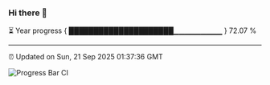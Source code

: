 ### Hi there 👋

⏳ Year progress { █████████████████████▁▁▁▁▁▁▁▁▁ } 72.07 %

---

⏰ Updated on Sun, 21 Sep 2025 01:37:36 GMT

![Progress Bar CI](https://github.com/liununu/liununu/workflows/Progress%20Bar%20CI/badge.svg)
